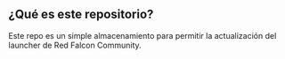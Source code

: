 ## ¿Qué es este repositorio?
Este repo es un simple almacenamiento para permitir la actualización del launcher de Red Falcon Community.